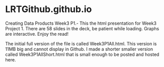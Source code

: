# LRTGithub.github.io
Creating Data Products Week3 P1.-
This the html presentation for Week3 Project 1. There are 58 slides in the deck, be patient while loading. Graphs are interactive. Enjoy the read!

The initial full version of the file is called Week3P1All.html. This version is 11MB big and cannot display in Github. I made a shorter smaller version called Week3P1AllShort.html that is small enough to be posted and hosted here.
